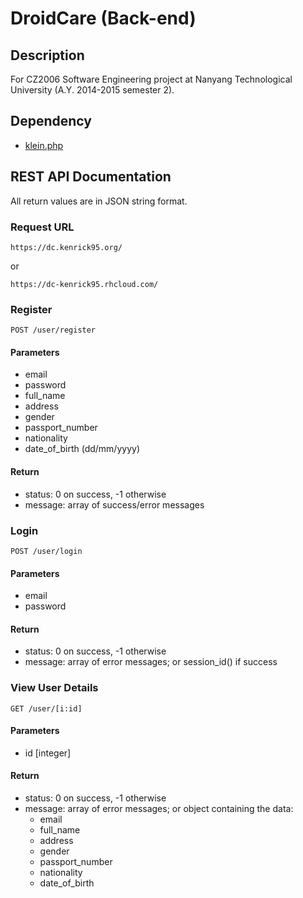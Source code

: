 # DroidCare (Back-end)
## Description
For CZ2006 Software Engineering project at Nanyang Technological University (A.Y. 2014-2015 semester 2).

## Dependency
* [klein.php](https://github.com/chriso/klein.php)

## REST API Documentation
All return values are in JSON string format.

### Request URL
```
https://dc.kenrick95.org/
```
or
```
https://dc-kenrick95.rhcloud.com/
```

### Register
```
POST /user/register
```

#### Parameters
* email
* password
* full_name
* address
* gender
* passport_number
* nationality
* date_of_birth (dd/mm/yyyy)

#### Return
* status: 0 on success, -1 otherwise
* message: array of success/error messages

### Login
```
POST /user/login
```

#### Parameters
* email
* password

#### Return
* status: 0 on success, -1 otherwise
* message: array of error messages; or session_id() if success

### View User Details
```
GET /user/[i:id]
```

#### Parameters
* id [integer]

#### Return
* status: 0 on success, -1 otherwise
* message: array of error messages; or object containing the data:
  * email
  * full_name
  * address
  * gender
  * passport_number
  * nationality
  * date_of_birth
